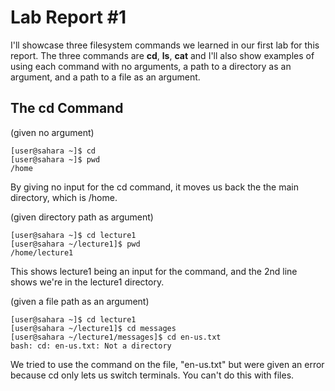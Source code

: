 # Lab Report #1
I'll showcase three filesystem commands we learned in our first lab for this report. The three commands are **cd**, **ls**, **cat** and I'll also show examples of using each command with no arguments, a path to a directory as an argument, and a path to a file as an argument.

## The cd Command
(given no argument)
```
[user@sahara ~]$ cd
[user@sahara ~]$ pwd
/home

```
By giving no input for the cd command, it moves us back the the main directory, which is /home.

(given directory path as argument)
```
[user@sahara ~]$ cd lecture1
[user@sahara ~/lecture1]$ pwd
/home/lecture1

```
This shows lecture1 being an input for the command, and the 2nd line shows we're in the lecture1 directory.

(given a file path as an argument)
```
[user@sahara ~]$ cd lecture1
[user@sahara ~/lecture1]$ cd messages
[user@sahara ~/lecture1/messages]$ cd en-us.txt
bash: cd: en-us.txt: Not a directory

```
We tried to use the command on the file, "en-us.txt" but were given an error because cd only lets us switch terminals. You can't do this with files.
